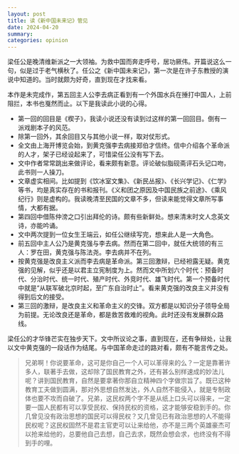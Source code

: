 ```yaml
---
layout: post
title: 读《新中国未来记》管见
date: 2024-04-20
summary:
categories: opinion
---
```




梁任公是晚清维新派之一大领袖。为救中国而奔走呼号，居功厥伟。开篇说这么一句，似是过于老气横秋了。任公之《新中国未来记》，第一次是在许子东教授的演说中知道的。当时就颇为好奇，直到现在才找来看。

本作是未完成作，第五回主人公李去病正看到有一个外国水兵在捶打中国人，上前阻拦，本书也戛然而止。以下是我读此小说的心得。

- 第一回的回目是《楔子》，我读小说还没有读到过这样的第一回回目。倒有一派戏剧本子的风范。
- 除第一回外，其余回目又与其他小说一样，取对仗形式。
- 全文由上海开博览会始，到黄克强李去病接郑伯才信终。信中介绍各个革命派的人才，架子已经设起来了，可惜梁任公没有写下去。
- 文中作者常常跳出来做评论，看来颇有新意。评论破似脂砚斋评石头记口吻，此书则一人操刀。
- 文章虚实相间。比如提到《饮冰室文集》、《新民丛报》、《长兴学记》、《仁学》等书，均是真实存在的书和报刊。《义和团之原因及中国民族之前途》、《乘风纪行》则是虚构的。我读晚清至民国的文章不多，但读来能觉得文章所写事情，大都有据。
- 第四回中借陈仲滂之口引出拜伦的诗。颇有些新鲜处。想来清末时文人念英文诗，亦能吟诵。
- 文中两次提到一位女生王端云，如任公继续写完，想来此人是一大角色。
- 前五回中主人公乃是黄克强与李去病。然而在第二回中，就任大统领的有三人：罗在田，黄克强与陈法尧。李去病并不在列。
- 按黄克强是改良主义派而李去病是革命派。第三回激辩，已经袒露无疑。黄克强的见解，似乎还是以君主立宪制度为上。然而文中所划六个时代：预备时代、分治时代、统一时代、殖产时代、外竞时代、雄飞时代。第一个预备时代中就是“从联军破北京时起，至广东自治时止”。看来黄克强的改良主义并没有得到后文的接受。
- 第三回的激辩，是改良主义和革命主义的交锋。双方都是以知识分子领导全局为前提。无论改良还是革命，都是救苦救难的视角。此时还没有发展群众路线。

梁任公的才华锋芒实在独步天下。文中所议论之事，直到现在，还有争辩处，让我以文中黄克强的一段话作为结尾。与中国革命走过的路对看，颇有不能言传之处。

> 兄弟啊！你说要革命，这可是你自己一个人可以革得来的么？一定是靠著许多人，联著手去做，这却除了国民教育之外，还有甚么别样速成的妙法儿呢？讲到国民教育，自然是要拿著你那自立精神四个字做宗旨了。既已这种教育工夫做到圆满，那对外思想自然发达，外人自然不能侵入，就是专制政体也要不攻而自破了。兄弟，这民权两个字不是从纸上口头可以得来，一定要一国人民都有可以享受民权、保持民权的资格，这才能够安稳到手的。你几曾见没有政治思想的国民可以得民权？又几曾见已有政治思想的人不能得民权呢？这民权固然不是君主官吏可以让来给他，亦不是三两个英雄豪杰可以抢来给他的，总要他自己去想，自己去求，既然会想会求，也终没有不得到手的哩。
